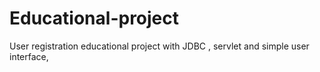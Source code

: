 # Educational-project
User registration educational project with 
JDBC , 
servlet 
and 
simple user interface, 
